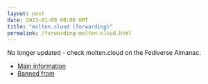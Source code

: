 ```yaml
---
layout: post
date: 2023-01-09 00:00 GMT
title: "molten.cloud (forwarding)"
permalink: /forwarding-molten-cloud.html
---
```


No longer updated - check molten.cloud on the Fediverse Almanac.

* [Main information](https://www.fediversealmanac.com/api/v1/instances/molten.cloud)
* [Banned from](https://www.fediversealmanac.com/api/v1/instances/molten.cloud/banned_from)

